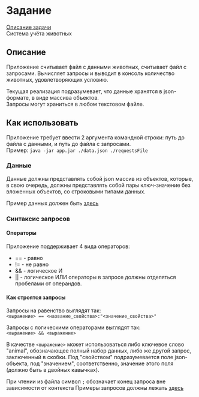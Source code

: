 # Задание 
[Описание задачи](./Task.md) \
Система учёта животных
## Описание
Приложение считывает файл с данными животных, считывает файл с запросами. Вычисляет запросы и выводит в консоль количество животных, удовлетворяющих условию.

Текущая реализация подразумевает, что данные хранятся в json-формате, в виде массива объектов.\
Запросы могут храниться в любом текстовом файле.

## Как использовать
Приложение требует ввести 2 аргумента командной строки: путь до файла с данными, и путь до файла с запросами.\
Пример: `java -jar app.jar ./data.json ./requestsFile`

### Данные
Данные должны представлять собой json массив из объектов, которые, в свою очередь, 
должны представлять собой пары ключ-значение без вложенных объектов, со строковыми типами данных.

Пример данных должен быть [здесь](./data.json)

### Синтаксис запросов
#### Операторы
Приложение поддерживает 4 вида операторов: 
 * == - равно
 * != - не равно
 * && - логическое И
 * || - логическое ИЛИ
операторы в запросе должны отделяться пробелами от операндов.

#### Как строятся запросы
Запросы на равенство выглядят так:\
```<выражение> == <название_свойства>:"<значение_свойства>"```

Запросы c логическими операторами выглядят так:\
```<выражение> && <выражение>```

В качестве `<выражение>` может использоваться либо ключевое слово "animal", обозначающее полный набор данных, либо же другой запрос, заключенный в скобки.
Под "свойством" подразумевается поле json-объекта, под "значением", соответственно, значение этого поля (должно быть в двойных кавычках).

При чтении из файла символ `;` обозначает конец запроса вне зависимости от контекста
Примеры запросов должны лежать [здесь](./requestsFile)